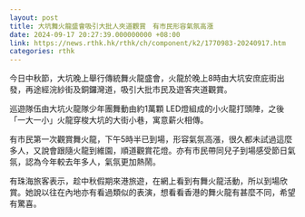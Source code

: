 ```yaml
---
layout: post
title: 大坑舞火龍盛會吸引大批人夾道觀賞　有市民形容氣氛高漲
date: 2024-09-17 20:27:39.000000000 +08:00
link: https://news.rthk.hk/rthk/ch/component/k2/1770983-20240917.htm
categories: rthk
---
```


今日中秋節，大坑晚上舉行傳統舞火龍盛會，火龍於晚上8時由大坑安庶庇街出發，再途經浣紗街及銅鑼灣道，吸引大批市民及遊客夾道觀賞。

巡遊隊伍由大坑火龍隊少年團舞動由約1萬顆 LED燈組成的小火龍打頭陣，之後「一大一小」火龍穿梭大坑的大街小巷，寓意薪火相傳。 

有市民第一次觀賞舞火龍，下午5時半已到場，形容氣氛高漲，很久都未試過這麼多人，又說會跟隨火龍到維園，順道觀賞花燈。亦有市民帶同兒子到場感受節日氣氛，認為今年較去年多人，氣氛更加熱鬧。

有珠海旅客表示，趁中秋假期來港旅遊，在網上看到有舞火龍活動，所以到場欣賞。她說以往在內地亦有看過類似的表演，想看看香港的舞火龍有甚麼不同，希望有驚喜。
